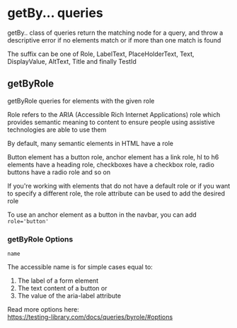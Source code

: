 # getBy... queries

getBy.. class of queries return the matching node for a query, and throw a
descriptive error if no elements match or if more than one match is found

The suffix can be one of Role, LabelText, PlaceHolderText, Text, DisplayValue,
AltText, Title and finally TestId

## getByRole

getByRole queries for elements with the given role

Role refers to the ARIA (Accessible Rich Internet Applications) role which provides
semantic meaning to content to ensure people using assistive technologies are
able to use them

By default, many semantic elements in HTML have a role

Button element has a button role, anchor element has a link role, hl to h6
elements have a heading role, checkboxes have a checkbox role, radio buttons
have a radio role and so on

If you're working with elements that do not have a default role or if you want to
specify a different role, the role attribute can be used to add the desired role

To use an anchor element as a button in the navbar, you can add `role='button'`

### getByRole Options

`name`

The accessible name is for simple cases equal to:

1. The label of a form element
2. The text content of a button or
3. The value of the aria-label attribute

Read more options here:  
https://testing-library.com/docs/queries/byrole/#options

